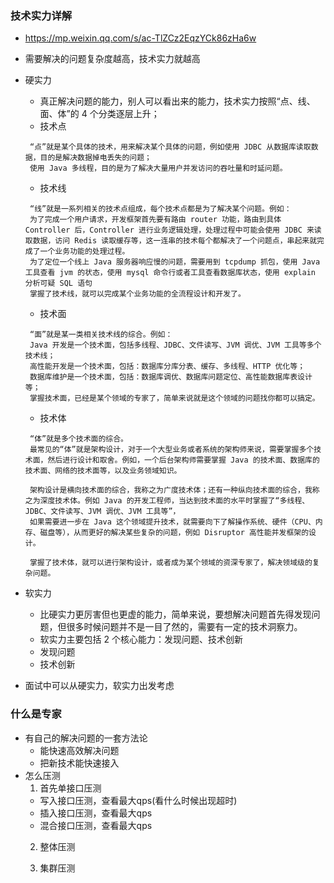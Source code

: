 ### 技术实力详解
 * https://mp.weixin.qq.com/s/ac-TlZCz2EqzYCk86zHa6w
 
 * 需要解决的问题复杂度越高，技术实力就越高
 
 * 硬实力
   + 真正解决问题的能力，别人可以看出来的能力，技术实力按照“点、线、面、体”的 4 个分类逐层上升；
   + 技术点
   ``` 
    “点”就是某个具体的技术，用来解决某个具体的问题，例如使用 JDBC 从数据库读取数据，目的是解决数据掉电丢失的问题；
    使用 Java 多线程，目的是为了解决大量用户并发访问的吞吐量和时延问题。
   ```
   * 技术线
   ``` 
    “线”就是一系列相关的技术点组成，每个技术点都是为了解决某个问题。例如：
    为了完成一个用户请求，开发框架首先要有路由 router 功能，路由到具体 Controller 后，Controller 进行业务逻辑处理，处理过程中可能会使用 JDBC 来读取数据，访问 Redis 读取缓存等，这一连串的技术每个都解决了一个问题点，串起来就完成了一个业务功能的处理过程。
    为了定位一个线上 Java 服务器响应慢的问题，需要用到 tcpdump 抓包，使用 Java 工具查看 jvm 的状态，使用 mysql 命令行或者工具查看数据库状态，使用 explain 分析可疑 SQL 语句
    掌握了技术线，就可以完成某个业务功能的全流程设计和开发了。
   ```
   * 技术面
   ``` 
    “面”就是某一类相关技术线的综合。例如：
    Java 开发是一个技术面，包括多线程、JDBC、文件读写、JVM 调优、JVM 工具等多个技术线；
    高性能开发是一个技术面，包括：数据库分库分表、缓存、多线程、HTTP 优化等；
    数据库维护是一个技术面，包括：数据库调优、数据库问题定位、高性能数据库表设计等；
    掌握技术面，已经是某个领域的专家了，简单来说就是这个领域的问题找你都可以搞定。

   ```
   * 技术体
   ``` 
    “体”就是多个技术面的综合。
    最常见的“体”就是架构设计，对于一个大型业务或者系统的架构师来说，需要掌握多个技术面，然后进行设计和取舍。例如，一个后台架构师需要掌握 Java 的技术面、数据库的技术面、网络的技术面等，以及业务领域知识。
    
    架构设计是横向技术面的综合，我称之为广度技术体；还有一种纵向技术面的综合，我称之为深度技术体。例如 Java 的开发工程师，当达到技术面的水平时掌握了“多线程、JDBC、文件读写、JVM 调优、JVM 工具等”，
    如果需要进一步在 Java 这个领域提升技术，就需要向下了解操作系统、硬件（CPU、内存、磁盘等），从而更好的解决某些复杂的问题，例如 Disruptor 高性能并发框架的设计。
    
    掌握了技术体，就可以进行架构设计，或者成为某个领域的资深专家了，解决领域级的复杂问题。

   ```
 * 软实力
   + 比硬实力更厉害但也更虚的能力，简单来说，要想解决问题首先得发现问题，但很多时候问题并不是一目了然的，需要有一定的技术洞察力。
   + 软实力主要包括 2 个核心能力：发现问题、技术创新
   + 发现问题
   + 技术创新   
   
 * 面试中可以从硬实力，软实力出发考虑
 
### 什么是专家
 * 有自己的解决问题的一套方法论
   + 能快速高效解决问题
   + 把新技术能快速接入
 * 怎么压测
   1. 首先单接口压测
     - 写入接口压测，查看最大qps(看什么时候出现超时)
     - 插入接口压测，查看最大qps
     - 混合接口压测，查看最大qps
   2. 整体压测
   
   3. 集群压测